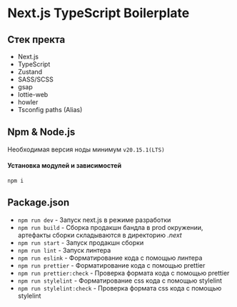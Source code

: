 # Next.js TypeScript Boilerplate

## Стек пректа

-   Next.js
-   TypeScript
-   Zustand
-   SASS/SCSS
-   gsap
-   lottie-web
-   howler
-   Tsconfig paths (Alias)

## Npm & Node.js

Необходимая версия ноды минимум `v20.15.1(LTS)`

#### Установка модулей и зависимостей

```
npm i
```

## Package.json

-   `npm run dev` - Запуск next.js в режиме разработки
-   `npm run build` - Сборка продакшн бандла в prod окружении, артефакты сборки складываются в
    директорию _.next_
-   `npm run start` - Запуск продакшн сборки
-   `npm run lint` - Запуск линтера
-   `npm run eslink` - Форматирование кода с помощью линтера
-   `npm run prettier` - Форматирование кода с помощью prettier
-   `npm run prettier:check` - Проверка формата кода с помощью prettier
-   `npm run stylelint` - Форматирование css кода с помощью stylelint
-   `npm run stylelint:check` - Проверка формата css кода с помощью stylelint
